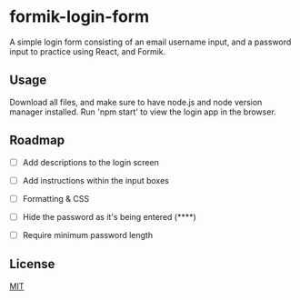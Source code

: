 # formik-login-form

A simple login form consisting of an email username input, and a password input to practice using React, and Formik.

## Usage

Download all files, and make sure to have node.js and node version manager installed. Run 'npm start' to view the login app in the browser.

## Roadmap
 - [ ] Add descriptions to the login screen
  -[ ] Add instructions within the input boxes
 - [ ] Formatting & CSS
 - [ ] Hide the password as it's being entered (****)
 - [ ] Require minimum password length


## License

[MIT](https://choosealicense.com/licenses/mit/)
